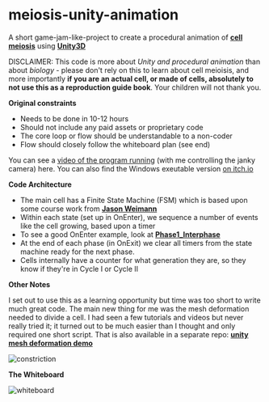 # meiosis-unity-animation

A short game-jam-like-project to create a procedural animation of <a href="https://en.wikipedia.org/wiki/Meiosis"><B>cell meiosis</B></A> using <a href="https://unity.com/"><B>Unity3D</B></A>

DISCLAIMER: This code is more about <I>Unity and procedural animation</I> than about <I>biology</I> - please don't rely on this to learn about cell meioisis, and more importantly <B>if you are an actual cell, or made of cells, absolutely to not use this as a reproduction guide book</B>. Your children will not thank you.

<B>Original constraints</B>

* Needs to be done in 10-12 hours
* Should not include any paid assets or proprietary code
* The core loop or flow should be understandable to a non-coder
* Flow should closely follow the whiteboard plan (see end)

You can see a  <A HREF="https://youtu.be/4Z_fczEU6d8">video of the program running</A> (with me controlling the janky camera) here.
You can also find the Windows exeutable version <A href="https://badpennygames.itch.io/meiosis"></B>on itch.io</B></A>

<B>Code Architecture</B>

* The main cell has a Finite State Machine (FSM) which is based upon some course work from 
<a href="https://www.youtube.com/c/Unity3dCollege"><B>Jason Weimann</B></A>
* Within each state (set up in OnEnter), we sequence a number of events like the cell growing, based upon a timer
* To see a good OnEnter example, look at <A HREF="https://github.com/iangiblin/meiosis-unity-animation/blob/a99909a9ca75017445bbef0a6950aa1426c652ad/Assets/Scripts/CellState/Phase1_Interphase.cs"><B>Phase1_Interphase</B></A>
* At the end of each phase (in OnExit) we clear all timers from the state machine ready for the next phase.
* Cells internally have a counter for what generation they are, so they know if they're in Cycle I or Cycle II

<B>Other Notes</B>

I set out to use this as a learning opportunity but time was too short to write much great code. The main new thing for me was the
mesh deformation needed to divide a cell. I had seen a few tutorials and videos but never really tried it; it turned out to be much
easier than I thought and only required one short script. That is also available in a separate repo:
<A HREF="https://github.com/iangiblin/unity-mesh-deformation-demo"><B>unity mesh deformation demo</B></A>

![constriction](https://user-images.githubusercontent.com/39740472/149665977-23a8de7d-c4b4-4955-8c01-c6a5c354085e.gif)

<B>The Whiteboard</B>

![whiteboard](https://user-images.githubusercontent.com/39740472/149665988-273d8652-b4d4-4751-ae5c-f9685a8e10c6.JPG)

